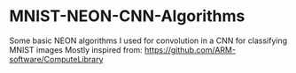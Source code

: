 # MNIST-NEON-CNN-Algorithms
Some basic NEON algorithms I used for convolution in a CNN for classifying MNIST images
Mostly inspired from: https://github.com/ARM-software/ComputeLibrary
